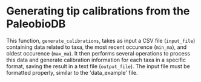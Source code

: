 # Generating tip calibrations from the PaleobioDB
This function, `generate_calibrations`, takes as input a CSV file (`input_file`) containing data related to taxa, the most recent occurence (`min_ma`), and oldest occurence (`max_ma`). It then performs several operations to process this data and generate calibration information for each taxa in a specific format, saving the result in a text file (`output_file`). The input file must be formatted properly, similar to the 'data_example' file.

